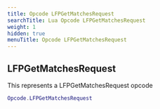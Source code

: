 ```yaml
---
title: Opcode LFPGetMatchesRequest
searchTitle: Lua Opcode LFPGetMatchesRequest
weight: 1
hidden: true
menuTitle: Opcode LFPGetMatchesRequest
---
```

## LFPGetMatchesRequest

This represents a LFPGetMatchesRequest opcode
```lua
Opcode.LFPGetMatchesRequest
```